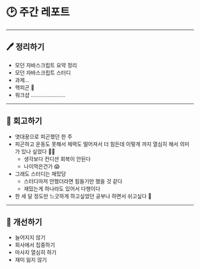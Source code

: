 # 🕑 주간 레포트

---

## 🖊 정리하기

- 모던 자바스크립트 요약 정리
- 모던 자바스크립트 스터디
- 과제…
- 핵피곤 🫠
- 워크샵 …………………..

---

## 💭 회고하기

- 엿대꿍으로 피곤했던 한 주
- 피곤하고 운동도 못해서 체력도 떨어져서 더 힘든데 이렇게 까지 열심히 해서 의미가 있나 싶었다 🫠🫠
    - 생각보다 컨디션 회복이 안된다
    - 나이먹은건가 😱
- 그래도 스터디는 재밌당
    - 스터디마저 안했더라면 힘들기만 했을 것 같다
    - 재밌는게 하나라도 있어서 다행이다
- 한 세 달 정도만 느긋하게 하고싶었던 공부나 하면서 쉬고싶다 🥲

---

## 🥊 개선하기

- 늘어지지 않기
- 회사에서 집중하기
- 마사지 열심히 하기
- 재미 잃지 않기